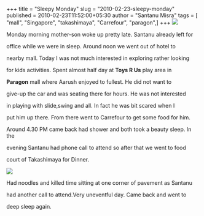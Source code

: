 +++
title = "Sleepy Monday"
slug = "2010-02-23-sleepy-monday"
published = 2010-02-23T11:52:00+05:30
author = "Santanu Misra"
tags = [ "mall", "Singapore", "takashimaya", "Carrefour", "paragon",]
+++
[![](../images/thumbnails/2010-02-23-sleepy-monday-Aarush_M.jpg)](../images/2010-02-23-sleepy-monday-Aarush_M.jpg)

Monday morning mother-son woke up pretty late. Santanu already left for
office while we were in sleep. Around noon we went out of hotel to
nearby mall. Today I was not much interested in exploring rather looking
for kids activities. Spent almost half day at **Toys R Us** play area in
**Paragon** mall where Aarush enjoyed to fullest. He did not want to
give-up the car and was seating there for hours. He was not interested
in playing with slide,swing and all. In fact he was bit scared when I
put him up there. From there went to Carrefour to get some food for him.
Around 4.30 PM came back had shower and both took a beauty sleep. In the
evening Santanu had phone call to attend so after that we went to food
court of Takashimaya for Dinner.

  

  

[![](../images/thumbnails/2010-02-23-sleepy-monday-dinner.jpg)](../images/2010-02-23-sleepy-monday-dinner.jpg)

Had noodles and killed time sitting at one corner of pavement as Santanu
had another call to attend.Very uneventful day. Came back and went to
deep sleep again.
